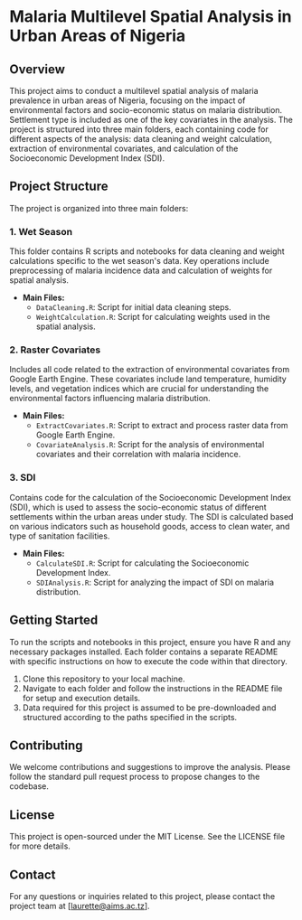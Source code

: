 # Malaria Multilevel Spatial Analysis in Urban Areas of Nigeria

## Overview
This project aims to conduct a multilevel spatial analysis of malaria prevalence in urban areas of Nigeria, focusing on the impact of environmental factors and socio-economic status on malaria distribution. Settlement type is included as one of the key covariates in the analysis. The project is structured into three main folders, each containing code for different aspects of the analysis: data cleaning and weight calculation, extraction of environmental covariates, and calculation of the Socioeconomic Development Index (SDI).

## Project Structure
The project is organized into three main folders:

### 1. Wet Season
This folder contains R scripts and notebooks for data cleaning and weight calculations specific to the wet season's data. Key operations include preprocessing of malaria incidence data and calculation of weights for spatial analysis.

- **Main Files:**
  - `DataCleaning.R`: Script for initial data cleaning steps.
  - `WeightCalculation.R`: Script for calculating weights used in the spatial analysis.

### 2. Raster Covariates
Includes all code related to the extraction of environmental covariates from Google Earth Engine. These covariates include land temperature, humidity levels, and vegetation indices which are crucial for understanding the environmental factors influencing malaria distribution.

- **Main Files:**
  - `ExtractCovariates.R`: Script to extract and process raster data from Google Earth Engine.
  - `CovariateAnalysis.R`: Script for the analysis of environmental covariates and their correlation with malaria incidence.

### 3. SDI
Contains code for the calculation of the Socioeconomic Development Index (SDI), which is used to assess the socio-economic status of different settlements within the urban areas under study. The SDI is calculated based on various indicators such as household goods, access to clean water, and type of sanitation facilities.

- **Main Files:**
  - `CalculateSDI.R`: Script for calculating the Socioeconomic Development Index.
  - `SDIAnalysis.R`: Script for analyzing the impact of SDI on malaria distribution.

## Getting Started
To run the scripts and notebooks in this project, ensure you have R and any necessary packages installed. Each folder contains a separate README with specific instructions on how to execute the code within that directory.

1. Clone this repository to your local machine.
2. Navigate to each folder and follow the instructions in the README file for setup and execution details.
3. Data required for this project is assumed to be pre-downloaded and structured according to the paths specified in the scripts.

## Contributing
We welcome contributions and suggestions to improve the analysis. Please follow the standard pull request process to propose changes to the codebase.

## License
This project is open-sourced under the MIT License. See the LICENSE file for more details.

## Contact
For any questions or inquiries related to this project, please contact the project team at [laurette@aims.ac.tz].

